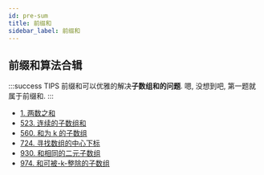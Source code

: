 ```yaml
---
id: pre-sum
title: 前缀和
sidebar_label: 前缀和
---
```


## 前缀和算法合辑

:::success TIPS
前缀和可以优雅的解决**子数组和的问题**. 嗯, 没想到吧, 第一题就属于前缀和.
:::

- [1. 两数之和](/leetcode/easy/1-two-sum)
- [523. 连续的子数组和](/leetcode/medium/523-check-subarray-sum)
- [560. 和为 k 的子数组](/leetcode/medium/560-subarray-sum)
- [724. 寻找数组的中心下标](/leetcode/easy/724-pivot-index)
- [930. 和相同的二元子数组](/leetcode/medium/930-num-subarrays-with-sum)
- [974. 和可被-k-整除的子数组](/leetcode/medium/974-subarrays-div-by-k)
